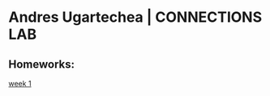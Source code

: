 # Andres Ugartechea | CONNECTIONS LAB

## Homeworks:
[week 1](https://github.com/andresugartechea/ConnectionsLab/tree/main/homework/week1)
